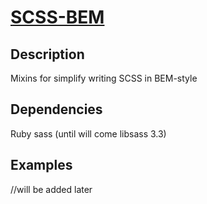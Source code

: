 # [SCSS-BEM](http://psdcoder.github.io/scss-bem/demo/index.html)

## Description
Mixins for simplify writing SCSS in BEM-style

## Dependencies
Ruby sass (until will come libsass 3.3)

## Examples
//will be added later